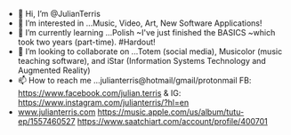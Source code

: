 - 👋 Hi, I’m @JulianTerris
- 👀 I’m interested in ...Music, Video, Art, New Software Applications!
- 🌱 I’m currently learning ...Polish ~I've just finished the BASICS ~which took two years (part-time). #Hardout!
- 💞️ I’m looking to collaborate on ...Totem (social media), Musicolor (music teaching software), and iStar (Information Systems Technology and Augmented Reality)  
- 📫 How to reach me ...julianterris@hotmail/gmail/protonmail FB: https://www.facebook.com/julian.terris & IG: https://www.instagram.com/julianterris/?hl=en
- www.julianterris.com https://music.apple.com/us/album/tutu-ep/1557460527 https://www.saatchiart.com/account/profile/400701

<!---
JulianTerris/JulianTerris is a ✨ special ✨ repository because its `README.md` (this file) appears on your GitHub profile.
You can click the Preview link to take a look at your changes.
--->
